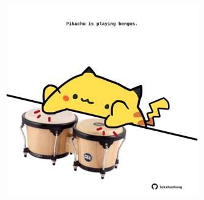 <!-- built at 31/08/2022, 07:14:40 UTC -->
<p align="center">
  <img width="500" height="500" src="./ReadmeImage.svg">
</p>
